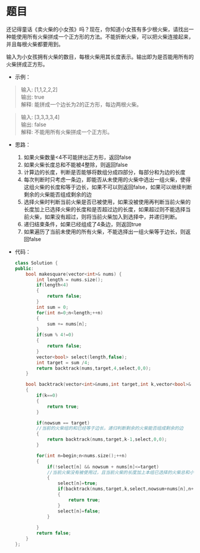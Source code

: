 # 题目
还记得童话《卖火柴的小女孩》吗？现在，你知道小女孩有多少根火柴，请找出一种能使用所有火柴拼成一个正方形的方法。不能折断火柴，可以把火柴连接起来，并且每根火柴都要用到。

输入为小女孩拥有火柴的数目，每根火柴用其长度表示。输出即为是否能用所有的火柴拼成正方形。

* 示例：
  
>输入: [1,1,2,2,2]<br>
输出: true<br>
解释: 能拼成一个边长为2的正方形，每边两根火柴。


>输入: [3,3,3,3,4]<br>
输出: false<br>
解释: 不能用所有火柴拼成一个正方形。


* 思路：
    1. 如果火柴数量<4不可能拼出正方形，返回false
    2. 如果火柴长度总和不能被4整除，则返回false
    3. 计算边的长度，判断是否能够将数组分成四部分，每部分和为边的长度
    4. 每次判断时只考虑一条边，即能否从未使用的火柴中选出一组火柴，使得这组火柴的长度和等于边长，如果不可以则返回false，如果可以继续判断剩余的火柴能否组成剩余的边
    5. 选择火柴时判断当前火柴是否已被使用，如果没被使用再判断当前火柴的长度加上已选择火柴的长度和是否超过边的长度，如果超过则不能选择当前火柴，如果没有超过，则将当前火柴加入到选择中，并递归判断。
    6. 递归结束条件，如果已经组成了4条边，则返回true
    7. 如果遍历了当前未使用的所有火柴，不能选择出一组火柴等于边长，则返回false

* 代码：
    ```C++
    class Solution {
    public:
        bool makesquare(vector<int>& nums) {
            int length = nums.size();
            if(length<4)
            {
                return false;
            }
            int sum = 0;
            for(int n=0;n<length;++n)
            {
                sum += nums[n];
            }
            if(sum % 4!=0)
            {
                return false;
            }
            vector<bool> select(length,false);
            int target = sum /4;
            return backtrack(nums,target,4,select,0,0);
        }

        bool backtrack(vector<int>&nums,int target,int k,vector<bool>& select,int nowsum,int begin)
        {
            if(k==0)
            {
                return true;
            }

            if(nowsum == target)
            //当前的火柴组的和已经等于边长，递归判断剩余的火柴能否组成剩余的边
            {
                return backtrack(nums,target,k-1,select,0,0);
            }

            for(int n=begin;n<nums.size();++n)
            {
                if(!select[n] && nowsum + nums[n]<=target)
                //当前火柴没有被使用过，且当前火柴的长度加上本组已选择的火柴总和小于等于边长，则选择当前火柴，并递归判断
                {
                    select[n]=true;
                    if(backtrack(nums,target,k,select,nowsum+nums[n],n+1))
                    {
                        return true;
                    }
                    select[n]=false;
                }
                
            }
            return false;
        }
    };
    ```
